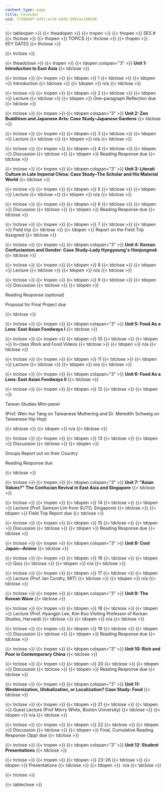 ```yaml
---
content_type: page
title: Calendar
uid: 7fd904df-5df1-ac34-b42b-5962ac1db930
---
```


{{< tableopen >}}
{{< theadopen >}}
{{< tropen >}}
{{< thopen >}}
SES #
{{< thclose >}}
{{< thopen >}}
TOPICS
{{< thclose >}}
{{< thopen >}}
KEY DATES
{{< thclose >}}

{{< trclose >}}

{{< theadclose >}}
{{< tropen >}}
{{< tdopen colspan="3" >}}
**Unit 1: Introduction to East Asia**
{{< tdclose >}}

{{< trclose >}}
{{< tropen >}}
{{< tdopen >}}
1
{{< tdclose >}}
{{< tdopen >}}
Introduction
{{< tdclose >}}
{{< tdopen >}}
n/a
{{< tdclose >}}

{{< trclose >}}
{{< tropen >}}
{{< tdopen >}}
2
{{< tdclose >}}
{{< tdopen >}}
Lecture
{{< tdclose >}}
{{< tdopen >}}
One-paragraph Reflection due
{{< tdclose >}}

{{< trclose >}}
{{< tropen >}}
{{< tdopen colspan="3" >}}
**Unit 2: Zen Buddhism and Japanese Arts: Case Study–Japanese Gardens**
{{< tdclose >}}

{{< trclose >}}
{{< tropen >}}
{{< tdopen >}}
3
{{< tdclose >}}
{{< tdopen >}}
Lecture
{{< tdclose >}}
{{< tdopen >}}
n/a
{{< tdclose >}}

{{< trclose >}}
{{< tropen >}}
{{< tdopen >}}
4
{{< tdclose >}}
{{< tdopen >}}
Discussion
{{< tdclose >}}
{{< tdopen >}}
Reading Response due
{{< tdclose >}}

{{< trclose >}}
{{< tropen >}}
{{< tdopen colspan="3" >}}
**Unit 3: Literati Culture in Late Imperial China: Case Study–The Scholar and His Material World**
{{< tdclose >}}

{{< trclose >}}
{{< tropen >}}
{{< tdopen >}}
5
{{< tdclose >}}
{{< tdopen >}}
Lecture
{{< tdclose >}}
{{< tdopen >}}
n/a
{{< tdclose >}}

{{< trclose >}}
{{< tropen >}}
{{< tdopen >}}
6
{{< tdclose >}}
{{< tdopen >}}
Discussion
{{< tdclose >}}
{{< tdopen >}}
Reading Response due
{{< tdclose >}}

{{< trclose >}}
{{< tropen >}}
{{< tdopen >}}
7
{{< tdclose >}}
{{< tdopen >}}
Field trip
{{< tdclose >}}
{{< tdopen >}}
Report on the Field Trip Assigned
{{< tdclose >}}

{{< trclose >}}
{{< tropen >}}
{{< tdopen colspan="3" >}}
**Unit 4: Korean Confucianism and Gender: Case Study–Lady Hyegyoung's** _**Hanjungnok**_
{{< tdclose >}}

{{< trclose >}}
{{< tropen >}}
{{< tdopen >}}
8
{{< tdclose >}}
{{< tdopen >}}
Lecture
{{< tdclose >}}
{{< tdopen >}}
n/a
{{< tdclose >}}

{{< trclose >}}
{{< tropen >}}
{{< tdopen >}}
9
{{< tdclose >}}
{{< tdopen >}}
Discussion
{{< tdclose >}}
{{< tdopen >}}


Reading Response (optional)

Proposal for Final Project due


{{< tdclose >}}

{{< trclose >}}
{{< tropen >}}
{{< tdopen colspan="3" >}}
**Unit 5: Food As a Lens: East Asian Foodways I**
{{< tdclose >}}

{{< trclose >}}
{{< tropen >}}
{{< tdopen >}}
10
{{< tdclose >}}
{{< tdopen >}}
In-class Work and Food Videos
{{< tdclose >}}
{{< tdopen >}}
n/a
{{< tdclose >}}

{{< trclose >}}
{{< tropen >}}
{{< tdopen >}}
11
{{< tdclose >}}
{{< tdopen >}}
Lecture
{{< tdclose >}}
{{< tdopen >}}
n/a
{{< tdclose >}}

{{< trclose >}}
{{< tropen >}}
{{< tdopen colspan="3" >}}
**Unit 6: Food As a Lens: East Asian Foodways II**
{{< tdclose >}}

{{< trclose >}}
{{< tropen >}}
{{< tdopen >}}
12
{{< tdclose >}}
{{< tdopen >}}


Taiwan Studies Mini-panel

(Prof. Wen-hui Tang on Taiwanese Mothering and Dr. Meredith Schweig on Taiwanese Hip Hop)


{{< tdclose >}}
{{< tdopen >}}
n/a
{{< tdclose >}}

{{< trclose >}}
{{< tropen >}}
{{< tdopen >}}
13
{{< tdclose >}}
{{< tdopen >}}
Discussion
{{< tdclose >}}
{{< tdopen >}}


Groups Report out on their Country

Reading Response due


{{< tdclose >}}

{{< trclose >}}
{{< tropen >}}
{{< tdopen colspan="3" >}}
**Unit 7: "Asian Values?" The Confucian Revival in East Asia and Singapore**
{{< tdclose >}}

{{< trclose >}}
{{< tropen >}}
{{< tdopen >}}
14
{{< tdclose >}}
{{< tdopen >}}
Lecture (Prof. Samson Lim from SUTD, Singapore)
{{< tdclose >}}
{{< tdopen >}}
Field Trip Report due
{{< tdclose >}}

{{< trclose >}}
{{< tropen >}}
{{< tdopen >}}
15
{{< tdclose >}}
{{< tdopen >}}
Discussion
{{< tdclose >}}
{{< tdopen >}}
Reading Response due
{{< tdclose >}}

{{< trclose >}}
{{< tropen >}}
{{< tdopen colspan="3" >}}
**Unit 8: Cool Japan—Anime**
{{< tdclose >}}

{{< trclose >}}
{{< tropen >}}
{{< tdopen >}}
16
{{< tdclose >}}
{{< tdopen >}}
Quiz
{{< tdclose >}}
{{< tdopen >}}
n/a
{{< tdclose >}}

{{< trclose >}}
{{< tropen >}}
{{< tdopen >}}
17
{{< tdclose >}}
{{< tdopen >}}
Lecture (Prof. Ian Condry, MIT)
{{< tdclose >}}
{{< tdopen >}}
n/a
{{< tdclose >}}

{{< trclose >}}
{{< tropen >}}
{{< tdopen colspan="3" >}}
**Unit 9: The Korean Wave**
{{< tdclose >}}

{{< trclose >}}
{{< tropen >}}
{{< tdopen >}}
18
{{< tdclose >}}
{{< tdopen >}}
Lecture (Prof. Hyangjin Lee, Kim Koo Visiting Professor of Korean Studies, Harvard)
{{< tdclose >}}
{{< tdopen >}}
n/a
{{< tdclose >}}

{{< trclose >}}
{{< tropen >}}
{{< tdopen >}}
19
{{< tdclose >}}
{{< tdopen >}}
Discussion
{{< tdclose >}}
{{< tdopen >}}
Reading Response due
{{< tdclose >}}

{{< trclose >}}
{{< tropen >}}
{{< tdopen colspan="3" >}}
**Unit 10: Rich and Poor in Contemporary China**
{{< tdclose >}}

{{< trclose >}}
{{< tropen >}}
{{< tdopen >}}
20
{{< tdclose >}}
{{< tdopen >}}
Discussion
{{< tdclose >}}
{{< tdopen >}}
Reading Response due
{{< tdclose >}}

{{< trclose >}}
{{< tropen >}}
{{< tdopen colspan="3" >}}
**Unit 11: Westernization, Globalization, or Localization? Case Study: Food**
{{< tdclose >}}

{{< trclose >}}
{{< tropen >}}
{{< tdopen >}}
21
{{< tdclose >}}
{{< tdopen >}}
Guest Lecture (Prof Merry White, Boston University)
{{< tdclose >}}
{{< tdopen >}}
n/a
{{< tdclose >}}

{{< trclose >}}
{{< tropen >}}
{{< tdopen >}}
22
{{< tdclose >}}
{{< tdopen >}}
Discussion
{{< tdclose >}}
{{< tdopen >}}
Final, Cumulative Reading Response (3pp) due
{{< tdclose >}}

{{< trclose >}}
{{< tropen >}}
{{< tdopen colspan="3" >}}
**Unit 12: Student Presentations**
{{< tdclose >}}

{{< trclose >}}
{{< tropen >}}
{{< tdopen >}}
23–26
{{< tdclose >}}
{{< tdopen >}}
Presentations
{{< tdclose >}}
{{< tdopen >}}
 n/a
{{< tdclose >}}

{{< trclose >}}

{{< tableclose >}}